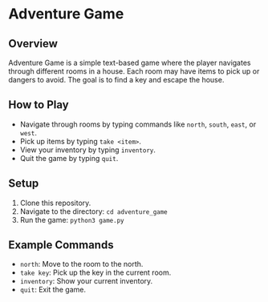 # Adventure Game

## Overview
Adventure Game is a simple text-based game where the player navigates through different rooms in a house. Each room may have items to pick up or dangers to avoid. The goal is to find a key and escape the house.

## How to Play
- Navigate through rooms by typing commands like `north`, `south`, `east`, or `west`.
- Pick up items by typing `take <item>`.
- View your inventory by typing `inventory`.
- Quit the game by typing `quit`.

## Setup
1. Clone this repository.
2. Navigate to the directory: `cd adventure_game`
3. Run the game: `python3 game.py`

## Example Commands
- `north`: Move to the room to the north.
- `take key`: Pick up the key in the current room.
- `inventory`: Show your current inventory.
- `quit`: Exit the game.
